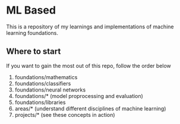 # ML Based
This is a repository of my learnings and implementations of machine learning foundations.

## Where to start
If you want to gain the most out of this repo, follow the order below
1. foundations/mathematics
2. foundations/classifiers
3. foundations/neural networks
4. foundations/* (model proprocessing and evaluation)
5. foundations/libraries
6. areas/* (understand different disciplines of machine learning)
7. projects/* (see these concepts in action)